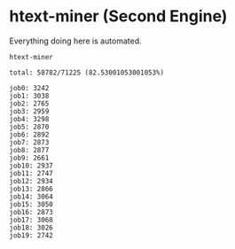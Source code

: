 # htext-miner (Second Engine)

Everything doing here is automated.

```
htext-miner

total: 58782/71225 (82.53001053001053%)

job0: 3242
job1: 3038
job2: 2765
job3: 2959
job4: 3298
job5: 2870
job6: 2892
job7: 2873
job8: 2877
job9: 2661
job10: 2937
job11: 2747
job12: 2934
job13: 2866
job14: 3064
job15: 3050
job16: 2873
job17: 3068
job18: 3026
job19: 2742
```
